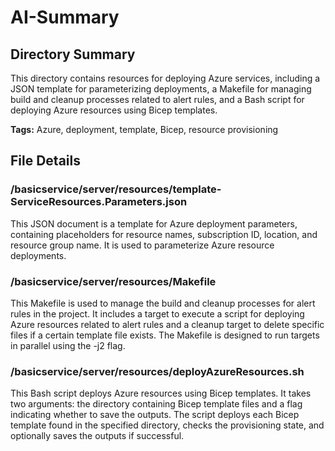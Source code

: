 # AI-Summary
## Directory Summary
This directory contains resources for deploying Azure services, including a JSON template for parameterizing deployments, a Makefile for managing build and cleanup processes related to alert rules, and a Bash script for deploying Azure resources using Bicep templates.

**Tags:** Azure, deployment, template, Bicep, resource provisioning

## File Details
    
### /basicservice/server/resources/template-ServiceResources.Parameters.json
This JSON document is a template for Azure deployment parameters, containing placeholders for resource names, subscription ID, location, and resource group name. It is used to parameterize Azure resource deployments.

### /basicservice/server/resources/Makefile
This Makefile is used to manage the build and cleanup processes for alert rules in the project. It includes a target to execute a script for deploying Azure resources related to alert rules and a cleanup target to delete specific files if a certain template file exists. The Makefile is designed to run targets in parallel using the -j2 flag.

### /basicservice/server/resources/deployAzureResources.sh
This Bash script deploys Azure resources using Bicep templates. It takes two arguments: the directory containing Bicep template files and a flag indicating whether to save the outputs. The script deploys each Bicep template found in the specified directory, checks the provisioning state, and optionally saves the outputs if successful.
